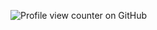 
![Profile view counter on GitHub](https://komarev.com/ghpvc/?username=BreadcrumbsCl0udY-SkY&color=blueviolet)
